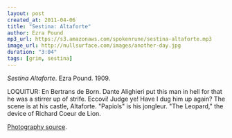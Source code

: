 ```yaml
---
layout: post
created_at: 2011-04-06
title: "Sestina: Altaforte"
author: Ezra Pound
mp3_url: https://s3.amazonaws.com/spokenrune/sestina-altaforte.mp3
image_url: http://nullsurface.com/images/another-day.jpg
duration: "3:04"
tags: [grim, sestina]
---
```


_Sestina Altaforte_.  Ezra Pound.  1909.

LOQUITUR: En Bertrans de Born. Dante Alighieri put this man in hell for that he was a stirrer up of strife. Eccovi! Judge ye! Have I dug him up again? The scene is at his castle, Altaforte. "Papiols" is his jongleur. "The Leopard," the device of Richard Coeur de Lion.

[Photography source](http://www.flickr.com/photos/pulpolux/399194927/).
